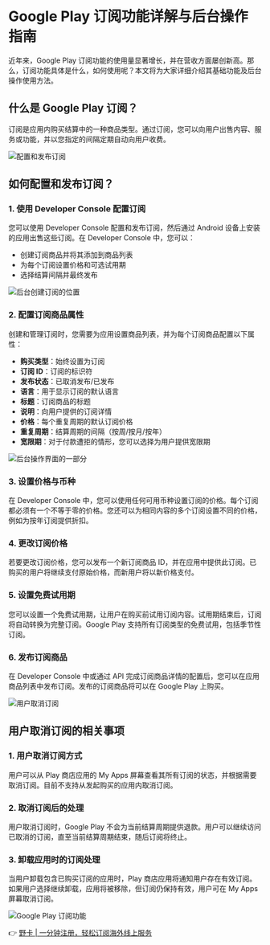 # Google Play 订阅功能详解与后台操作指南

近年来，Google Play 订阅功能的使用量显著增长，并在营收方面屡创新高。那么，订阅功能具体是什么，如何使用呢？本文将为大家详细介绍其基础功能及后台操作使用方法。

## 什么是 Google Play 订阅？

订阅是应用内购买结算中的一种商品类型。通过订阅，您可以向用户出售内容、服务或功能，并以您指定的间隔定期自动向用户收费。

![配置和发布订阅](https://bbtdd.com/wp-content/uploads/img/47921611967968.webp@1192w)

## 如何配置和发布订阅？

### 1. 使用 Developer Console 配置订阅

您可以使用 Developer Console 配置和发布订阅，然后通过 Android 设备上安装的应用出售这些订阅。在 Developer Console 中，您可以：

- 创建订阅商品并将其添加到商品列表
- 为每个订阅设置价格和可选试用期
- 选择结算间隔并最终发布

![后台创建订阅的位置](https://bbtdd.com/wp-content/uploads/img/4807218189871.webp@1192w)

### 2. 配置订阅商品属性

创建和管理订阅时，您需要为应用设置商品列表，并为每个订阅商品配置以下属性：

- **购买类型**：始终设置为订阅
- **订阅 ID**：订阅的标识符
- **发布状态**：已取消发布/已发布
- **语言**：用于显示订阅的默认语言
- **标题**：订阅商品的标题
- **说明**：向用户提供的订阅详情
- **价格**：每个重复周期的默认订阅价格
- **重复周期**：结算周期的间隔（按周/按月/按年）
- **宽限期**：对于付款遭拒的情形，您可以选择为用户提供宽限期

![后台操作界面的一部分](https://bbtdd.com/wp-content/uploads/img/2102874206297.webp@1192w)

### 3. 设置价格与币种

在 Developer Console 中，您可以使用任何可用币种设置订阅的价格。每个订阅都必须有一个不等于零的价格。您还可以为相同内容的多个订阅设置不同的价格，例如为按年订阅提供折扣。

### 4. 更改订阅价格

若要更改订阅价格，您可以发布一个新订阅商品 ID，并在应用中提供此订阅。已购买的用户将继续支付原始价格，而新用户将以新价格支付。

### 5. 设置免费试用期

您可以设置一个免费试用期，让用户在购买前试用订阅内容。试用期结束后，订阅将自动转换为完整订阅。Google Play 支持所有订阅类型的免费试用，包括季节性订阅。

### 6. 发布订阅商品

在 Developer Console 中或通过 API 完成订阅商品详情的配置后，您可以在应用商品列表中发布订阅。发布的订阅商品将可以在 Google Play 上购买。

![用户取消订阅](https://bbtdd.com/wp-content/uploads/img/9190432205530321.webp@1192w)

## 用户取消订阅的相关事项

### 1. 用户取消订阅方式

用户可以从 Play 商店应用的 My Apps 屏幕查看其所有订阅的状态，并根据需要取消订阅。目前不支持从发起购买的应用内取消订阅。

### 2. 取消订阅后的处理

用户取消订阅时，Google Play 不会为当前结算周期提供退款。用户可以继续访问已取消的订阅，直至当前结算周期结束，随后订阅将终止。

### 3. 卸载应用时的订阅处理

当用户卸载包含已购买订阅的应用时，Play 商店应用将通知用户存在有效订阅。如果用户选择继续卸载，应用将被移除，但订阅仍保持有效，用户可在 My Apps 屏幕取消订阅。

![Google Play 订阅功能](https://bbtdd.com/wp-content/uploads/img/9660468552611.webp@1192w)

👉 [野卡 | 一分钟注册，轻松订阅海外线上服务](https://bbtdd.com/yeka)